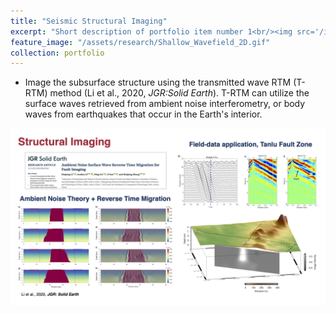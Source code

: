 ```yaml
---
title: "Seismic Structural Imaging"
excerpt: "Short description of portfolio item number 1<br/><img src='/images/500x300.png'>"
feature_image: "/assets/research/Shallow_Wavefield_2D.gif"
collection: portfolio
---
```


 * Image the subsurface structure using the transmitted wave RTM (T-RTM) method (Li et al., 2020, *JGR:Solid Earth*). T-RTM can utilize the surface waves retrieved from ambient noise interferometry, or body waves from earthquakes that occur in the Earth's interior.

  ![image](assets/research/Structural_Imaging.png)

